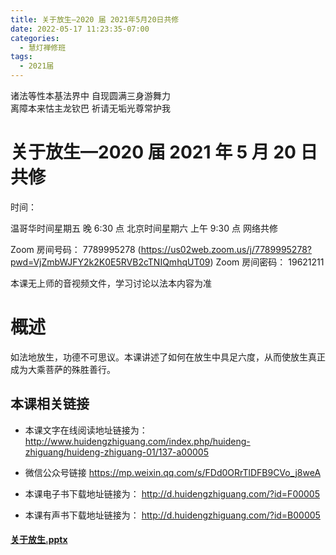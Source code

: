 ```yaml
---
title: 关于放生—2020 届 2021年5月20日共修
date: 2022-05-17 11:23:35-07:00
categories:
  - 慧灯禅修班
tags:
  - 2021届
---
```

诸法等性本基法界中 自现圆满三身游舞力  
离障本来怙主龙钦巴 祈请无垢光尊常护我

# 关于放生—2020 届 2021 年 5 月 20 日共修

时间：

温哥华时间星期五 晚 6:30 点
北京时间星期六 上午 9:30 点
网络共修

Zoom 房间号码： 7789995278 (https://us02web.zoom.us/j/7789995278?pwd=VjZmbWJFY2k2K0E5RVB2cTNIQmhqUT09)
Zoom 房间密码： 19621211

本课无上师的音视频文件，学习讨论以法本内容为准

# 概述

如法地放生，功德不可思议。本课讲述了如何在放生中具足六度，从而使放生真正成为大乘菩萨的殊胜善行。

## 本课相关链接

- 本课文字在线阅读地址链接为：
  <http://www.huidengzhiguang.com/index.php/huideng-zhiguang/huideng-zhiguang-01/137-a00005>

- 微信公众号链接
  <https://mp.weixin.qq.com/s/FDd0ORrTlDFB9CVo_j8weA>  

- 本课电子书下载地址链接为：
  <http://d.huidengzhiguang.com/?id=F00005>

- 本课有声书下载地址链接为：
  <http://d.huidengzhiguang.com/?id=B00005>


#### [关于放生.pptx](https://huidengchanxiu.net/hdv/f/up/关于放生.pptx)